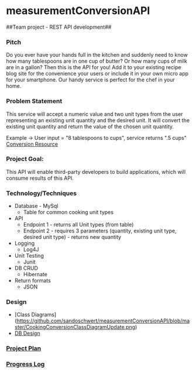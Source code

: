 # measurementConversionAPI

##Team project - REST API development##

### Pitch
Do you ever have your hands full in the kitchen and suddenly need to know how many tablespoons are in one cup of butter? Or how many cups of milk are in a gallon? Then this is the API for you! Add it to your existing recipe blog site for the convenience your users or include it in your own micro app for your smartphone. Our handy service is perfect for the chef in your home.

### Problem Statement
This service will accept a numeric value and two unit types from the user representing an existing unit quantity and the desired unit.  It will convert the existing unit quantity and return the value of the chosen unit quantity.

Example -> User input = "8 tablespoons to cups", service returns ".5 cups"
[Conversion Resource](http://www.tablespoon.com/posts/tablespoon-conversions-tablespoons-in-cups/bdf92edc-7542-4af5-8d55-6bd11ef77101)

### Project Goal:
This API will enable third-party developers to build applications, which will consume results of this API.

### Technology/Techniques

 * Database - MySql
    * Table for common cooking unit types
 * API
    * Endpoint 1 - returns all Unit types (from table)
    * Endpoint 2 - requires 3 parameters (quantity, existing unit type, desired unit type) - returns new quantity
 * Logging
    * Log4J
 * Unit Testing
    * Junit
 * DB CRUD
    * Hibernate
 * Return formats
    * JSON
    
### Design

 * [Class Diagrams] (https://github.com/sandoschwert/measurementConversionAPI/blob/master/CookingConversionClassDiagramUpdate.png)
 * [DB Design]()
 
### [Project Plan](https://github.com/sandoschwert/measurementConversionAPI/blob/master/ProjectPlan.md)

### [Progress Log](https://github.com/sandoschwert/measurementConversionAPI/blob/master/ProjectLog.md)

